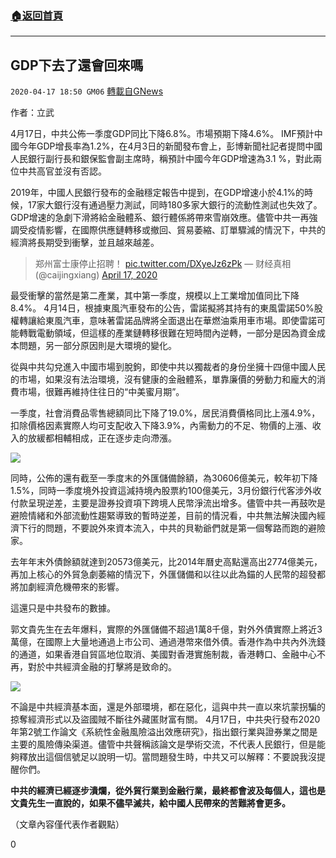 ###  [:house:返回首頁](https://github.com/ourhimalayas/txt)
---

## GDP下去了還會回來嗎
`2020-04-17 18:50 GM06` [轉載自GNews](https://gnews.org/zh-hant/176675/)

作者：立武

4月17日，中共公佈一季度GDP同比下降6.8%。市場預期下降4.6%。 IMF預計中國今年GDP增長率為1.2%，在4月3日的新聞發布會上，彭博新聞社記者提問中國人民銀行副行長和銀保監會副主席時，稱預計中國今年GDP增速為3.1 %，對此兩位中共高官並沒有否認。

2019年，中國人民銀行發布的金融穩定報告中提到，在GDP增速小於4.1%的時候，17家大銀行沒有通過壓力測試，同時180多家大銀行的流動性測試也失效了。 GDP增速的急劇下滑將給金融體系、銀行體係將帶來雪崩效應。儘管中共一再強調受疫情影響，在國際供應鏈轉移或撤回、貿易萎縮、訂單驟減的情況下，中共的經濟將長期受到衝擊，並且越來越差。

> 郑州富士康停止招聘！ [pic.twitter.com/DXyeJz6zPk](https://t.co/DXyeJz6zPk)
> — 财经真相 (@caijingxiang) [April 17, 2020](https://twitter.com/caijingxiang/status/1251081500532985861?ref_src=twsrc%5Etfw)

最受衝擊的當然是第二產業，其中第一季度，規模以上工業增加值同比下降8.4%。 4月14日，根據東風汽車發布的公告，雷諾擬將其持有的東風雷諾50%股權轉讓給東風汽車，意味著雷諾品牌將全面退出在華燃油乘用車市場。即使雷諾可能轉戰電動領域，但這樣的產業鏈轉移很難在短時間內逆轉，一部分是因為資金成本問題，另一部分原因則是大環境的變化。

從與中共勾兌進入中國市場到脫鉤，即使中共以獨裁者的身份坐擁十四億中國人民的市場，如果沒有法治環境，沒有健康的金融體系，單靠廉價的勞動力和龐大的消費市場，很難再維持住往日的“中美蜜月期”。

一季度，社會消費品零售總額同比下降了19.0%，居民消費價格同比上漲4.9%，扣除價格因素實際人均可支配收入下降3.9%，內需動力的不足、物價的上漲、收入的放緩都相輔相成，正在逐步走向滯漲。

![](https://s3.amazonaws.com/gnews-media-offload/wp-content/uploads/2020/04/17184628/1-96.png)

同時，公佈的還有截至一季度末的外匯儲備餘額，為30606億美元，較年初下降1.5%，同時一季度境外投資這減持境內股票約100億美元，3月份銀行代客涉外收付款呈現逆差，主要是證券投資項下跨境人民幣淨流出增多。儘管中共一再鼓吹是避險情緒和外部流動性趨緊導致的暫時逆差，目前的情況看，中共無法解決國內經濟下行的問題，不要說外來資本流入，中共的貝勒爺們就是第一個奪路而跑的避險家。

去年年末外債餘額就達到20573億美元，比2014年曆史高點還高出2774億美元，再加上核心的外貿急劇萎縮的情況下，外匯儲備和以往以此為錨的人民幣的超發都將加劇經濟危機帶來的影響。

這還只是中共發布的數據。

郭文貴先生在去年爆料，實際的外匯儲備不超過1萬8千億，對外外債實際上將近3萬億，在國際上大量地通過上市公司、通過港幣來借外債。香港作為中共內外洗錢的通道，如果香港自貿區地位取消、美國對香港實施制裁，香港轉口、金融中心不再，對於中共經濟金融的打擊將是致命的。

![](https://s3.amazonaws.com/gnews-media-offload/wp-content/uploads/2020/04/17184731/2-57.png)

不論是中共經濟基本面，還是外部環境，都在惡化，這與中共一直以來坑蒙拐騙的掠奪經濟形式以及盜國賊不斷往外藏匿財富有關。 4月17日，中共央行發布2020年第2號工作論文《系統性金融風險溢出效應研究》，指出銀行業與證券業之間是主要的風險傳染渠道。儘管中共聲稱該論文是學術交流，不代表人民銀行，但是能夠釋放出這個信號足以說明一切。當問題發生時，中共又可以解釋：不要說我沒提醒你們。

**中共的經濟已經逐步潰爛，從外貿行業到金融行業，最終都會波及每個人，這也是文貴先生一直說的，如果不儘早滅共，給中國人民帶來的苦難將會更多。**

（文章內容僅代表作者觀點）

0
